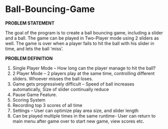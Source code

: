 # Ball-Bouncing-Game

<b> PROBLEM STATEMENT </b>

The goal of the program is to create a ball bouncing game, including a slider and a ball. The game can be played in
Two-Player mode using 2 sliders as well. The game is over when a player fails to hit the ball with his slider in time,
and lets the ball ‘miss’.

<b> PROBLEM DEFINITION </b>

1. Single Player Mode – How long can the player manage to hit the ball?
2. 2 Player Mode – 2 players play at the same time, controlling different sliders. Whoever misses the ball
loses.
3. Game gets progressively difficult – Speed of ball increases automatically, Size of slider continually
reduce
4. Pause Game Feature.
5. Scoring System
6. Recording top 3 scores of all time
7. Settings – User can optimize play area size, and slider length
8. Can be played multiple times in the same runtime- User can return to main menu after game over to start
new game, view scores etc.
